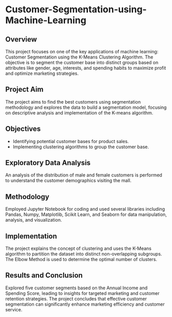 # Customer-Segmentation-using-Machine-Learning

## Overview

This project focuses on one of the key applications of machine learning: Customer Segmentation using the K-Means Clustering Algorithm. The objective is to segment the customer base into distinct groups based on attributes like gender, age, interests, and spending habits to maximize profit and optimize marketing strategies.

## Project Aim

The project aims to find the best customers using segmentation methodology and explores the data to build a segmentation model, focusing on descriptive analysis and implementation of the K-means algorithm.

## Objectives

- Identifying potential customer bases for product sales.
- Implementing clustering algorithms to group the customer base.

## Exploratory Data Analysis

An analysis of the distribution of male and female customers is performed to understand the customer demographics visiting the mall.

## Methodology

Employed Jupyter Notebook for coding and used several libraries including Pandas, Numpy, Matplotlib, Scikit Learn, and Seaborn for data manipulation, analysis, and visualization.

## Implementation

The project explains the concept of clustering and uses the K-Means algorithm to partition the dataset into distinct non-overlapping subgroups. The Elbow Method is used to determine the optimal number of clusters.

## Results and Conclusion

Explored five customer segments based on the Annual Income and Spending Score, leading to insights for targeted marketing and customer retention strategies. The project concludes that effective customer segmentation can significantly enhance marketing efficiency and customer service.
